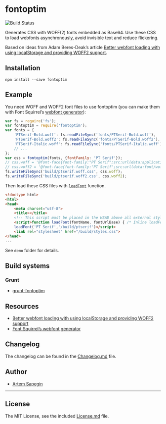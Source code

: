# fontoptim

[![Build Status](https://travis-ci.org/sapegin/fontoptim.png)](https://travis-ci.org/sapegin/fontoptim)

Generates CSS with WOFF(2) fonts embedded as Base64. Use these CSS to load webfonts asynchronously, avoid invisible text and reduce flickering.

Based on ideas from Adam Beres-Deak’s article [Better webfont loading with using localStorage and providing WOFF2 support](http://bdadam.com/blog/better-webfont-loading-with-localstorage-and-woff2.html).

## Installation

```
npm install --save fontoptim
```


## Example

You need WOFF and WOFF2 font files to use fontoptim (you can make them with Font Squirrel’s [webfont generator](http://www.fontsquirrel.com/tools/webfont-generator)):

```js
var fs = require('fs');
var fontoptim = require('fontoptim');
var fonts = {
	'PTSerif-Bold.woff': fs.readFileSync('fonts/PTSerif-Bold.woff'),
	'PTSerif-Bold.woff2': fs.readFileSync('fonts/PTSerif-Bold.woff2'),
	'PTSerif-Italic.woff': fs.readFileSync('fonts/PTSerif-Italic.woff'),
	// ...
};
var css = fontoptim(fonts, {fontFamily: 'PT Serif'});
// css.woff = '@font-face{font-family:"PT Serif";src:url(data:application/font-woff;charset=utf-8;base64,d09GRgABAAAAAU...'
// css.woff2 = '@font-face{font-family:"PT Serif";src:url(data:font/woff2;charset=utf-8;base64,d09GMgABAAAAA...'
fs.writeFileSync('build/ptserif.woff.css', css.woff);
fs.writeFileSync('build/ptserif.woff2.css', css.woff2);
```

Then load these CSS files with [`loadFont`](demo/js/fontloader.js) function.

```html
<!doctype html>
<html>
<head>
	<meta charset="utf-8">
	<title></title>
	<!-- This script must be placed in the HEAD above all external stylesheet declarations (link[rel=stylesheet]) -->
	<script>function loadFont(fontName, fontUrlBase) { /* Inline loadFont function here */ }
	loadFont('PT Serif','/build/ptserif')</script>
	<link rel="stylesheet" href="/build/styles.css">
</head>
...
```

See `demo` folder for details.


## Build systems

### Grunt

* [grunt-fontoptim](https://github.com/sapegin/grunt-fontoptim)


## Resources

* [Better webfont loading with using localStorage and providing WOFF2 support](http://bdadam.com/blog/better-webfont-loading-with-localstorage-and-woff2.html)
* [Font Squirrel’s webfont generator](http://www.fontsquirrel.com/tools/webfont-generator)


## Changelog

The changelog can be found in the [Changelog.md](Changelog.md) file.

## Author

* [Artem Sapegin](http://sapegin.me/)

---

## License

The MIT License, see the included [License.md](License.md) file.

